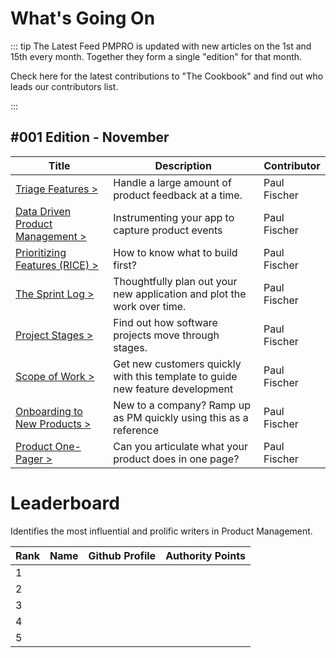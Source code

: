 # What's Going On

::: tip The Latest Feed
PMPRO is updated with new articles on the 1st and 15th every month. Together they form a single "edition" for that month. 

Check here for the latest contributions to "The Cookbook" and find out who leads our contributors list. 


::: 

## #001 Edition - November

| Title | Description | Contributor |
| ------ | ----------- | ----------- |
| [Triage Features >](/cookbook/upstream.md)  | Handle a large amount of product feedback at a time.  | Paul Fischer |
| [Data Driven Product Management >](/cookbook/datadriven.md)  | Instrumenting your app to capture product events  | Paul Fischer |
| [Prioritizing Features (RICE) >](/cookbook/prioritizing.md)  | How to know what to build first?  | Paul Fischer |
| [The Sprint Log >](/cookbook/sprintlog.md)   | Thoughtfully plan out your new application and plot the work over time. | Paul Fischer |
| [Project Stages >](/cookbook/stages.md)   | Find out how software projects move through stages. | Paul Fischer|
| [Scope of Work >](/cookbook/scopeofwork.md)  | Get new customers quickly with this template to guide new feature development | Paul Fischer |
| [Onboarding to New Products >](/cookbook/onboarding.md)  | New to a company? Ramp up as PM quickly using this as a reference | Paul Fischer | 
| [Product One-Pager >](/cookbook/productonepager.md)  | Can you articulate what your product does in one page? | Paul Fischer |

# Leaderboard
Identifies the most influential and prolific writers in Product Management. 

| Rank   | Name        | Github Profile     | Authority Points    |
| ------ | ----------- | ----------- |-----------|
|   1    |             |             |           |
|   2    |             |             |           |
|   3    |             |             |           |
|   4    |             |             |           |
|   5    |             |             |           |
